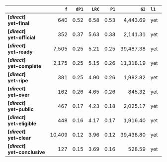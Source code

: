 |                               |    `f` |   `dP1` |   `LRC` |   `P1` |      `G2` | `l1`   | `l2`       |   `f1` |   `f2` |       `N` |   `exp_f` |   `unexp_f` |   `unexp_r` |   `odds_r_disc` |   `t` |   `MI` |   `dP2` |   `P2` |   `deltaP_max` |   `deltaP_mean` | `dataset`   |
|:------------------------------|-------:|--------:|--------:|-------:|----------:|:-------|:-----------|-------:|-------:|----------:|----------:|------------:|------------:|----------------:|------:|-------:|--------:|-------:|---------------:|----------------:|:------------|
| **[_direct_] yet~final**      |    640 |    0.52 |    6.58 |   0.53 |  4,443.69 | yet    | final      | 53,881 |  1,213 | 6,347,362 |     10.30 |      629.70 |        0.98 |            2.12 | 24.89 |   1.79 |    0.01 |   0.01 |           0.52 |            0.27 | direct      |
| **[_direct_] yet~official**   |    352 |    0.37 |    5.63 |   0.38 |  2,141.31 | yet    | official   | 53,881 |    924 | 6,347,362 |      7.84 |      344.16 |        0.98 |            1.86 | 18.34 |   1.65 |    0.01 |   0.01 |           0.37 |            0.19 | direct      |
| **[_direct_] yet~ready**      |  7,505 |    0.25 |    5.21 |   0.25 | 39,487.38 | yet    | ready      | 53,881 | 29,583 | 6,347,362 |    251.12 |    7,253.88 |        0.97 |            1.66 | 83.73 |   1.48 |    0.14 |   0.14 |           0.25 |            0.19 | direct      |
| **[_direct_] yet~complete**   |  2,175 |    0.25 |    5.15 |   0.26 | 11,318.19 | yet    | complete   | 53,881 |  8,415 | 6,347,362 |     71.43 |    2,103.57 |        0.97 |            1.63 | 45.11 |   1.48 |    0.04 |   0.04 |           0.25 |            0.14 | direct      |
| **[_direct_] yet~ripe**       |    381 |    0.25 |    4.90 |   0.26 |  1,982.82 | yet    | ripe       | 53,881 |  1,453 | 6,347,362 |     12.33 |      368.67 |        0.97 |            1.62 | 18.89 |   1.49 |    0.01 |   0.01 |           0.25 |            0.13 | direct      |
| **[_direct_] yet~over**       |    162 |    0.26 |    4.65 |   0.26 |    845.32 | yet    | over       | 53,881 |    613 | 6,347,362 |      5.20 |      156.80 |        0.97 |            1.62 | 12.32 |   1.49 |    0.00 |   0.00 |           0.26 |            0.13 | direct      |
| **[_direct_] yet~public**     |    467 |    0.17 |    4.23 |   0.18 |  2,025.17 | yet    | public     | 53,881 |  2,656 | 6,347,362 |     22.55 |      444.45 |        0.95 |            1.40 | 20.57 |   1.32 |    0.01 |   0.01 |           0.17 |            0.09 | direct      |
| **[_direct_] yet~eligible**   |    448 |    0.16 |    4.17 |   0.17 |  1,916.40 | yet    | eligible   | 53,881 |  2,620 | 6,347,362 |     22.24 |      425.76 |        0.95 |            1.39 | 20.12 |   1.30 |    0.01 |   0.01 |           0.16 |            0.09 | direct      |
| **[_direct_] yet~clear**      | 10,409 |    0.12 |    3.96 |   0.12 | 39,438.80 | yet    | clear      | 53,881 | 84,227 | 6,347,362 |    714.98 |    9,694.02 |        0.93 |            1.30 | 95.02 |   1.16 |    0.18 |   0.19 |           0.18 |            0.15 | direct      |
| **[_direct_] yet~conclusive** |    127 |    0.15 |    3.69 |   0.16 |    528.59 | yet    | conclusive | 53,881 |    783 | 6,347,362 |      6.65 |      120.35 |        0.95 |            1.36 | 10.68 |   1.28 |    0.00 |   0.00 |           0.15 |            0.08 | direct      |